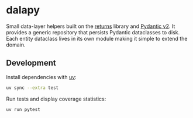 # dalapy

Small data-layer helpers built on the [returns](https://github.com/dry-python/returns)
library and [Pydantic v2](https://docs.pydantic.dev/).  It provides a generic
repository that persists Pydantic dataclasses to disk.  Each entity dataclass
lives in its own module making it simple to extend the domain.

## Development

Install dependencies with [uv](https://github.com/astral-sh/uv):

```bash
uv sync --extra test
```

Run tests and display coverage statistics:

```bash
uv run pytest
```
